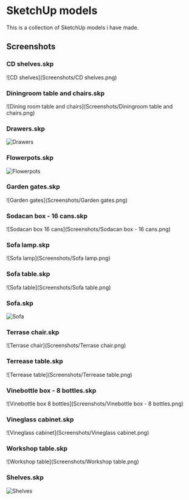 SketchUp models
====================

This is a collection of SketchUp models i have made.

Screenshots
----

### CD shelves.skp
![CD shelves](Screenshots/CD shelves.png)

### Diningroom table and chairs.skp
![Dining room table and chairs](Screenshots/Diningroom table and chairs.png)

### Drawers.skp
![Drawers](Screenshots/Drawers.png)

### Flowerpots.skp
![Flowerpots](Screenshots/Flowerpots.png)

### Garden gates.skp
![Garden gates](Screenshots/Garden gates.png)

### Sodacan box - 16 cans.skp
![Sodacan box 16 cans](Screenshots/Sodacan box - 16 cans.png)

### Sofa lamp.skp
![Sofa lamp](Screenshots/Sofa lamp.png)

### Sofa table.skp
![Sofa table](Screenshots/Sofa table.png)

### Sofa.skp
![Sofa](Screenshots/Sofa.png)

### Terrase chair.skp
![Terrase chair](Screenshots/Terrase chair.png)

### Terrease table.skp
![Terrease table](Screenshots/Terrease table.png)

### Vinebottle box - 8 bottles.skp
![Vinebottle box 8 bottles](Screenshots/Vinebottle box - 8 bottles.png)

### Vineglass cabinet.skp
![Vineglass cabinet](Screenshots/Vineglass cabinet.png)

### Workshop table.skp
![Workshop table](Screenshots/Workshop table.png)

### Shelves.skp
![Shelves](Screenshots/Shelves.png)

